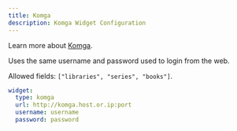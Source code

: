 ```yaml
---
title: Komga
description: Komga Widget Configuration
---
```


Learn more about [Komga](https://github.com/gotson/komga).

Uses the same username and password used to login from the web.

Allowed fields: `["libraries", "series", "books"]`.

```yaml
widget:
  type: komga
  url: http://komga.host.or.ip:port
  username: username
  password: password
```
